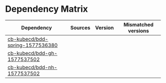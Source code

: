 # Dependency Matrix

Dependency | Sources | Version | Mismatched versions
---------- | ------- | ------- | -------------------
[cb-kubecd/bdd-spring-1577536380](https://github.com/cb-kubecd/bdd-spring-1577536380.git) |  | []() | 
[cb-kubecd/bdd-gh-1577537502](https://github.com/cb-kubecd/bdd-gh-1577537502.git) |  | []() | 
[cb-kubecd/bdd-nh-1577537502](https://github.com/cb-kubecd/bdd-nh-1577537502.git) |  | []() | 

